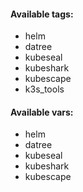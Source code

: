 #### Available tags:
- helm
- datree
- kubeseal
- kubeshark
- kubescape
- k3s_tools

#### Available vars:
- helm
- datree
- kubeseal
- kubeshark
- kubescape

